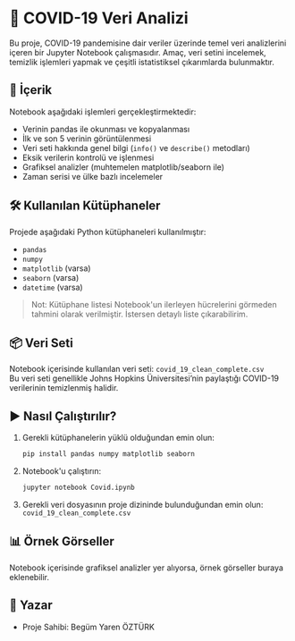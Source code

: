 
# 🦠 COVID-19 Veri Analizi

Bu proje, COVID-19 pandemisine dair veriler üzerinde temel veri analizlerini içeren bir Jupyter Notebook çalışmasıdır. Amaç, veri setini incelemek, temizlik işlemleri yapmak ve çeşitli istatistiksel çıkarımlarda bulunmaktır.

## 📁 İçerik

Notebook aşağıdaki işlemleri gerçekleştirmektedir:

- Verinin pandas ile okunması ve kopyalanması
- İlk ve son 5 verinin görüntülenmesi
- Veri seti hakkında genel bilgi (`info()` ve `describe()` metodları)
- Eksik verilerin kontrolü ve işlenmesi
- Grafiksel analizler (muhtemelen matplotlib/seaborn ile)
- Zaman serisi ve ülke bazlı incelemeler

## 🛠 Kullanılan Kütüphaneler

Projede aşağıdaki Python kütüphaneleri kullanılmıştır:

- `pandas`
- `numpy`
- `matplotlib` (varsa)
- `seaborn` (varsa)
- `datetime` (varsa)

> Not: Kütüphane listesi Notebook'un ilerleyen hücrelerini görmeden tahmini olarak verilmiştir. İstersen detaylı liste çıkarabilirim.

## 📦 Veri Seti

Notebook içerisinde kullanılan veri seti: `covid_19_clean_complete.csv`  
Bu veri seti genellikle Johns Hopkins Üniversitesi’nin paylaştığı COVID-19 verilerinin temizlenmiş halidir.

## ▶️ Nasıl Çalıştırılır?

1. Gerekli kütüphanelerin yüklü olduğundan emin olun:
   ```bash
   pip install pandas numpy matplotlib seaborn
   ```

2. Notebook'u çalıştırın:
   ```bash
   jupyter notebook Covid.ipynb
   ```

3. Gerekli veri dosyasının proje dizininde bulunduğundan emin olun:  
   `covid_19_clean_complete.csv`

## 📊 Örnek Görseller

Notebook içerisinde grafiksel analizler yer alıyorsa, örnek görseller buraya eklenebilir.

## 👤 Yazar

- Proje Sahibi: Begüm Yaren ÖZTÜRK
